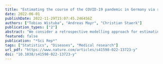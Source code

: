 ```yaml
---
title: "Estimating the course of the COVID-19 pandemic in Germany via spline-based hierarchical modelling of death counts"
date: 2022-06-01
publishDate: 2022-11-29T15:07:45.246456Z
authors: ["Tobias Wistuba", "Andreas Mayr", "Christian Staerk"]
publication_types: ["2"]
abstract: "We consider a retrospective modelling approach for estimating effective reproduction numbers based on death counts during the first year of the COVID-19 pandemic in Germany. The proposed Bayesian hierarchical model incorporates splines to estimate reproduction numbers flexibly over time while adjusting for varying effective infection fatality rates. The approach also provides estimates of dark figures regarding undetected infections. Results for Germany illustrate that our estimates based on death counts are often similar to classical estimates based on confirmed cases; however, considering death counts allows to disentangle effects of adapted testing policies from transmission dynamics. In particular, during the second wave of infections, classical estimates suggest a flattening infection curve following the “lockdown light” in November 2020, while our results indicate that infections continued to rise until the “second lockdown” in December 2020. This observation is associated with more stringent testing criteria introduced concurrently with the “lockdown light”, which is reflected in subsequently increasing dark figures of infections estimated by our model. In light of progressive vaccinations, shifting the focus from modelling confirmed cases to reported deaths with the possibility to incorporate effective infection fatality rates might be of increasing relevance for the future surveillance of the pandemic."
featured: false
publication: "*Sci Rep*"
tags: ["Statistics", "Diseases", "Medical research"]
url_pdf: "https://www.nature.com/articles/s41598-022-13723-y"
doi: "10.1038/s41598-022-13723-y"
---
```


